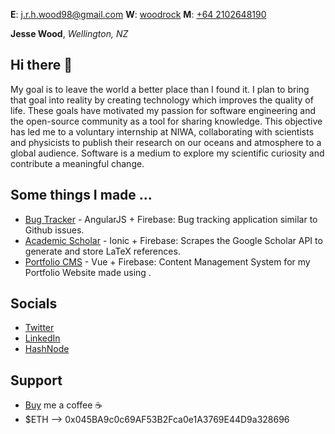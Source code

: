 **E**: [j.r.h.wood98@gmail.com](mailto:j.r.h.wood98@gmail.com)
**W**: [woodrock](https://woodrock.tk)
**M**: [+64 2102648190](tel:+642102648190)

**Jesse Wood**, _Wellington, NZ_

## Hi there 👋

My goal is to leave the world a better place than I found it. I plan to bring that goal into reality by creating technology which improves the quality of life. These goals have motivated my passion for software engineering and the open-source community as a tool for sharing knowledge. This objective has led me to a voluntary internship at NIWA, collaborating with scientists and physicists to publish their research on our oceans and atmosphere to a global audience. Software is a medium to explore my scientific curiosity and contribute a meaningful change.

## Some things I made ...

- [Bug Tracker](https://github.com/woodRock/bug-tracker) - AngularJS + Firebase: Bug tracking application similar to Github issues.
- [Academic Scholar](https://github.com/woodRock/ionic-scholar) - Ionic + Firebase: Scrapes the Google Scholar API to generate and store LaTeX references.
- [Portfolio CMS](https://github.com/woodRock/content-manager) - Vue + Firebase: Content Management System for my Portfolio Website made using .

## Socials

- [Twitter](https://twitter.com/jrhwood)
- [LinkedIn](https://www.linkedin.com/in/jrhwood/)
- [HashNode](https://woodrock.hashnode.dev/)

## Support

- [Buy](https://www.buymeacoffee.com/woodrock) me a coffee ☕
- $ETH --> 0x045BA9c0c69AF53B2Fca0e1A3769E44D9a328696
